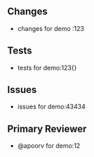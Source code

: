 ## Changes

<!--
Please provide a brief but specific list of changes made, describe the changes
in functionality rather than the changes in code.
-->

- changes for demo :123

## Tests

<!--
Details on how to run tests relevant to the changes within this pull request.
-->

- tests for demo:123{}

## Issues

<!--
Please link any issues that this pull request is related to and use the GitHub
supported format for automatically closing issues (ie, closes #123, fixes #123)
-->

- issues for demo:43434

## Primary Reviewer

<!--
Please indicate one of the code owners that are required to review prior to merging changes (e.g. @noot)
-->

- @apoorv for demo:12
